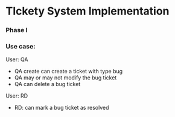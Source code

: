# TIckety System Implementation

### Phase I

### Use case:

User: QA
 - QA create can create a ticket with type bug
 - QA may or may not modify the bug ticket
 - QA can delete a bug ticket

User: RD
 - RD: can mark a bug ticket as resolved